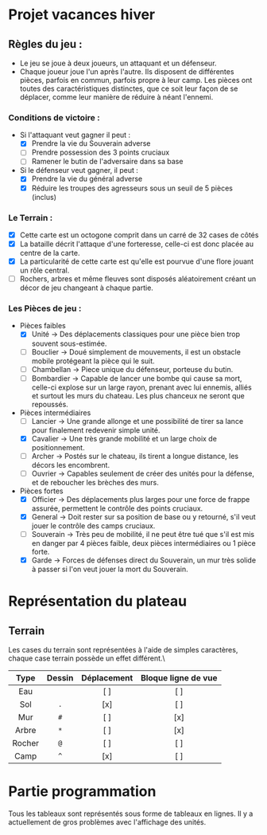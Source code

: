 # Projet vacances hiver

## Règles du jeu :

- Le jeu se joue à deux joueurs, un attaquant et un défenseur.
- Chaque joueur joue l'un après l'autre. Ils disposent de différentes pièces, parfois en commun,
  parfois propre à leur camp. Les pièces ont toutes des caractéristiques distinctes, que ce soit
  leur façon de se déplacer, comme leur manière de réduire à néant l'ennemi.

### Conditions de victoire :

- Si l'attaquant veut gagner il peut :
  - [x] Prendre la vie du Souverain adverse 
  - [ ] Prendre possession des 3 points cruciaux 
  - [ ] Ramener le butin de l'adversaire dans sa base 

- Si le défenseur veut gagner, il peut :
  - [x] Prendre la vie du général adverse 
  - [x] Réduire les troupes des agresseurs sous un seuil de 5 pièces (inclus)
  
### Le Terrain :

- [x] Cette carte est un octogone comprit dans un carré de 32 cases de côtés 
- [x] La bataille décrit l'attaque d'une forteresse, celle-ci est donc placée au centre de la carte. 
- [x] La particularité de cette carte est qu'elle est pourvue d'une flore jouant un rôle central. 
- [ ] Rochers, arbres et même fleuves sont disposés aléatoirement créant un décor de jeu changeant à chaque partie.

### Les Pièces de jeu :

- Pièces faibles
  - [x] Unité → Des déplacements classiques pour une pièce bien trop souvent sous-estimée.
  - [ ] Bouclier → Doué simplement de mouvements, il est un obstacle mobile protégeant la pièce qui le suit.
  - [ ] Chambellan → Piece unique du défenseur, porteuse du butin.
  - [ ] Bombardier → Capable de lancer une bombe qui cause sa mort, celle-ci explose sur un large rayon, prenant avec
                      lui ennemis, alliés et surtout les murs du chateau. Les plus chanceux ne seront que repoussés.

- Pièces intermédiaires
  - [ ] Lancier → Une grande allonge et une possibilité de tirer sa lance pour finalement redevenir simple unité.
  - [x] Cavalier → Une très grande mobilité et un large choix de positionnement.
  - [ ] Archer → Postés sur le chateau, ils tirent a longue distance, les décors les encombrent.
  - [ ] Ouvrier → Capables seulement de créer des unités pour la défense, et de reboucher les brèches des murs.

- Pièces fortes
  - [x] Officier → Des déplacements plus larges pour une force de frappe assurée, permettent le contrôle des points cruciaux.
  - [x] General → Doit rester sur sa position de base ou y retourné, s'il veut jouer le contrôle des camps cruciaux.
  - [ ] Souverain → Très peu de mobilité, il ne peut être tué que s'il est mis en danger par 4 pièces faible,
                     deux pièces intermédiaires ou 1 pièce forte.
  - [x] Garde → Forces de défenses direct du Souverain, un mur très solide à passer si l'on veut jouer la mort du Souverain.

# Représentation du plateau

## Terrain
Les cases du terrain sont représentées à l'aide de simples caractères, chaque case terrain possède un effet différent.\

|  Type  | Dessin | Déplacement | Bloque ligne de vue |
|:------:|:------:|:-----------:|:-------------------:|
|  Eau   |  ` `   |     [ ]     |         [ ]         |
|  Sol   |  `.`   |     [x]     |         [ ]         |
|  Mur   |  `#`   |     [ ]     |         [x]         |
| Arbre  |  `*`   |     [ ]     |         [x]         |
| Rocher |  `@`   |     [ ]     |         [ ]         |
|  Camp  |  `^`   |     [x]     |         [ ]         |

# Partie programmation

Tous les tableaux sont représentés sous forme de tableaux en lignes.
Il y a actuellement de gros problèmes avec l'affichage des unités.

